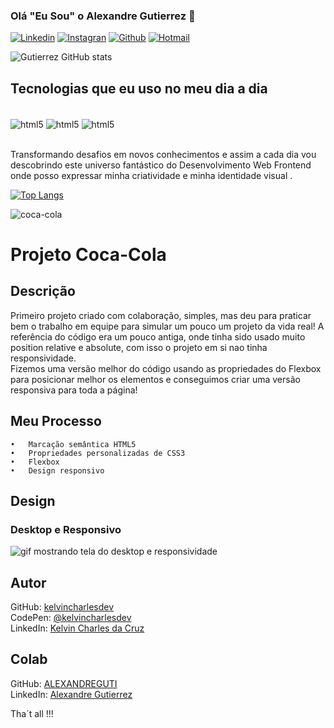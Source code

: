 ### Olá "Eu Sou" o Alexandre Gutierrez 👋

[![Linkedin](https://img.shields.io/badge/LinkedIn-0077B5?style=for-the-badge&logo=linkedin&logoColor=white)](https://www.linkedin.com/in/alexandregutierrezz)
[![Instagran](https://img.shields.io/badge/Instagram-E4405F?style=for-the-badge&logo=instagram&logoColor=white)](https://www.instagram.com/alexandregutierrezzz/?igshid=YmMyMTA2M2Y%3D)
[![Github](https://img.shields.io/badge/GitHub-100000?style=for-the-badge&logo=github&logoColor=white)](https://github.com/ALEXANDREGUTI)
[![Hotmail](https://img.shields.io/badge/Microsoft_Outlook-0078D4?style=for-the-badge&logo=microsoft-outlook&logoColor=white)](https://outlook.live.com/mail/0/) 

![Gutierrez GitHub stats](https://github-readme-stats.vercel.app/api?username=ALEXANDREGUTI&show_icons=true&theme=merko)

## Tecnologias que eu uso no meu dia a dia

<div style="display: inline_block"><br/>
  <img align="center" alt="html5" src="https://img.shields.io/badge/HTML5-E34F26?style=for-the-badge&logo=html5&logoColor=white"/>
  <img align="center" alt="html5" src="https://img.shields.io/badge/CSS3-1572B6?style=for-the-badge&logo=css3&logoColor=white"/>
  <img align="center" alt="html5" src="https://img.shields.io/badge/JavaScript-F7DF1E?style=for-the-badge&logo=javascript&logoColor=black"/>
</div><br/>

Transformando desafios em novos conhecimentos e assim a cada dia vou descobrindo este universo fantástico do Desenvolvimento Web Frontend onde posso expressar minha criatividade e minha identidade visual .

[![Top Langs](https://github-readme-stats.vercel.app/api/top-langs/?username=anuraghazra)](https://github.com/anuraghazra/github-readme-stats)

![coca-cola](https://user-images.githubusercontent.com/101948387/216770168-7cff4282-48e2-4cad-a227-8390809668eb.gif)


# Projeto Coca-Cola

## Descrição
   Primeiro projeto criado com colaboração, simples, mas deu para praticar bem o trabalho em equipe para simular um pouco um projeto da vida real!
   A referência do código era um pouco antiga, onde tinha sido usado muito position relative e absolute, com isso o projeto em si nao tinha responsividade.  
   Fizemos uma versão melhor do código usando as propriedades do Flexbox para posicionar melhor os elementos e conseguimos criar uma versão responsiva para toda a página!



## Meu Processo

    •	Marcação semântica HTML5
    •	Propriedades personalizadas de CSS3
    •	Flexbox  
    •	Design responsivo


## Design

### Desktop e Responsivo
<img src="src/design/coca-cola.gif" alt="gif mostrando tela do desktop e responsividade">


## Autor


 GitHub: <a href="https://github.com/kelvincharlesdev">kelvincharlesdev</a>  
 CodePen: <a href="https://codepen.io/kelvincharlesdev">@kelvincharlesdev</a>  
 LinkedIn: <a href="https://www.linkedin.com/in/kelvin-charles/">Kelvin Charles da Cruz</a>

 ## Colab 

 GitHub: <a href="https://github.com/ALEXANDREGUTI">ALEXANDREGUTI</a>  
 LinkedIn: <a href="https://www.linkedin.com/in/alexandregutierrezz/">Alexandre Gutierrez</a>
 
 Tha´t all !!!
